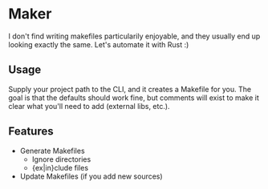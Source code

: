 # Maker

I don't find writing makefiles particularily enjoyable, and they usually end up looking exactly the same. Let's automate it with Rust :)

## Usage

Supply your project path to the CLI, and it creates a Makefile for you. The goal is that the defaults should work fine, but comments will exist to make it clear what you'll need to add (external libs, etc.).

## Features

- Generate Makefiles
    - Ignore directories
    - {ex|in}clude files
- Update Makefiles (if you add new sources)

